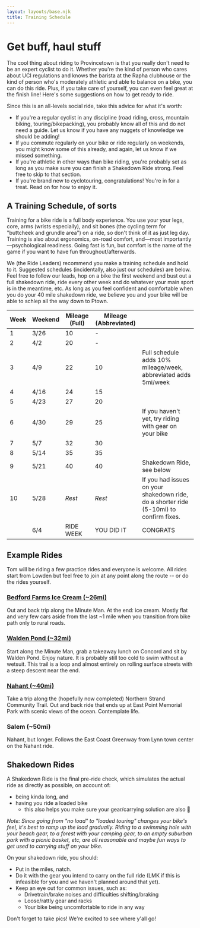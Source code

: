 ```yaml
---
layout: layouts/base.njk
title: Training Schedule
---
```


# Get buff, haul stuff

The cool thing about riding to Provincetown is that you really don't need to be an expert cyclist to do it. Whether you're the kind of person who cares about UCI regulations and knows the barista at the Rapha clubhouse or the kind of person who's moderately athletic and able to balance on a bike, you can do this ride. Plus, if you take care of yourself, you can even feel great at the finish line! Here's some suggestions on how to get ready to ride.

Since this is an all-levels social ride, take this advice for what it's worth:
- If you're a regular cyclist in any discipline (road riding, cross, mountain biking, touring/bikepacking), you probably know all of this and do not need a guide. Let us know if you have any nuggets of knowledge we should be adding!
- If you commute regularly on your bike or ride regularly on weekends, you might know some of this already, and again, let us know if we missed something.
- If you're athletic in other ways than bike riding, you're probably set as long as you make sure you can finish a Shakedown Ride strong. Feel free to skip to that section.
- If you're brand new to cyclotouring, congratulations! You're in for a treat. Read on for how to enjoy it.

## A Training Schedule, of sorts

Training for a bike ride is a full body experience. You use your your legs, core, arms (wrists especially), and sit bones (the cycling term for "buttcheek and grundle area") on a ride, so don't think of it as just leg day. Training is also about ergonomics, on-road comfort, and&mdash;most importantly&mdash;psychological readiness. Going fast is fun, but comfort is the name of the game if you want to have fun throughout/afterwards.

We (the Ride Leaders) recommend you make a training schedule and hold to it. Suggested schedules (incidentally, also just our schedules) are below. Feel free to follow our leads, hop on a bike the first weekend and bust out a full shakedown ride, ride every other week and do whatever your main sport is in the meantime, etc. As long as you feel confident and comfortable when you do your 40 mile shakedown ride, we believe you and your bike will be able to schlep all the way down to Ptown.

| Week | Weekend | Mileage (Full) | Mileage (Abbreviated) |                                                |
|------|---------|----------------|-----------------------|------------------------------------------------|
| 1    | 3/26    | 10             | -                     |                                                |
| 2    | 4/2     | 20             | -                     |                                                |
| 3    | 4/9     | 22             | 10                    | Full schedule adds 10% mileage/week, abbreviated adds 5mi/week |
| 4    | 4/16    | 24             | 15                    |                                                |
| 5    | 4/23    | 27             | 20                    |  |
| 6    | 4/30    | 29             | 25                    | If you haven't yet, try riding with gear on your bike |
| 7    | 5/7     | 32             | 30                    |                                                |
| 8    | 5/14    | 35             | 35                    |                                                |
| 9    | 5/21    | 40             | 40                    | Shakedown Ride, see below                      |
| 10   | 5/28    | _Rest_         | _Rest_            | If you had issues on your shakedown ride, do a shorter ride (5-10mi) to confirm fixes. |
|      | 6/4     | RIDE WEEK      | YOU DID IT            | CONGRATS                                       |

## Example Rides

Tom will be riding a few practice rides and everyone is welcome. All rides start from Lowden but feel free to join at any point along the route -- or do the rides yourself.

### [Bedford Farms Ice Cream (~26mi)](https://ridewithgps.com/routes/38549918?privacy_code=XizDce73qfzsH6Uu)

Out and back trip along the Minute Man. At the end: ice cream. Mostly flat and very few cars aside from the last ~1 mile when you transition from bike path only to rural roads.

### [Walden Pond (~32mi)](https://ridewithgps.com/routes/38549788?privacy_code=C3vPGMTMCyLqKxvf)

Start along the Minute Man, grab a takeaway lunch on Concord and sit by Walden Pond. Enjoy nature. It is probably still too cold to swim without a wetsuit. This trail is a loop and almost entirely on rolling surface streets with a steep descent near the end.

### [Nahant (~40mi)](https://ridewithgps.com/routes/36042560?privacy_code=Oa1XAQe35N6Cxjxg)

Take a trip along the (hopefully now completed) Northern Strand Community Trail. Out and back ride that ends up at East Point Memorial Park with scenic views of the ocean. Contemplate life.

### Salem (~50mi)

Nahant, but longer. Follows the East Coast Greenway from Lynn town center on the Nahant ride.

## Shakedown Rides

A Shakedown Ride is the final pre-ride check, which simulates the actual ride as directly as possible, on account of:
- being kinda long, and
- having you ride a loaded bike
    - this also helps you make sure your gear/carrying solution are also 💯

_Note: Since going from "no load" to "loaded touring" changes your bike's feel, it's best to ramp up the load gradually. Riding to a swimming hole with your beach gear, to a forest with your camping gear, to an empty suburban park with a picnic basket, etc, are all reasonable and maybe fun ways to get used to carrying stuff on your bike._

On your shakedown ride, you should:
- Put in the miles, natch.
- Do it with the gear you intend to carry on the full ride (LMK if this is infeasible for you and we haven't planned around that yet).
- Keep an eye out for common issues, such as:
    - Drivetrain/brake noises and difficulties shifting/braking
    - Loose/rattly gear and racks
    - Your bike being uncomfortable to ride in any way

Don't forget to take pics! We're excited to see where y'all go!
